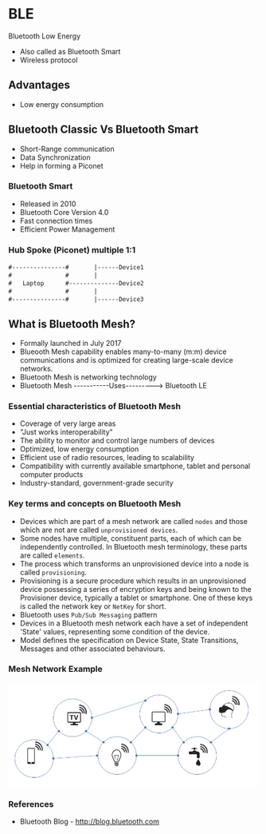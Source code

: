 # BLE
Bluetooth Low Energy

* Also called as Bluetooth Smart
* Wireless protocol

## Advantages
* Low energy consumption

## Bluetooth Classic Vs Bluetooth Smart
* Short-Range communication
* Data Synchronization
* Help in forming a Piconet
### Bluetooth Smart
* Released in 2010
* Bluetooth Core Version 4.0
* Fast connection times 
* Efficient Power Management
### Hub Spoke (Piconet) multiple 1:1

    #---------------#       |------Device1
    #               #       |  
    #   Laptop      #--------------Device2
    #               #       |
    #---------------#       |------Device3

## What is Bluetooth Mesh?
* Formally launched in July 2017
* Blueooth Mesh capability enables many-to-many (m:m) device communications and is optimized for creating large-scale device networks.
* Bluetooth Mesh is networking technology
* Bluetooth Mesh -----------Uses---------> Bluetooth LE

### Essential characteristics of Bluetooth Mesh
* Coverage of very large areas
* "Just works interoperability"
* The ability to monitor and control large numbers of devices
* Optimized, low energy consumption
* Efficient use of radio resources, leading to scalability
* Compatibility with currently available smartphone, tablet and personal computer products
* Industry-standard, government-grade security

### Key terms and concepts on Bluetooth Mesh
* Devices which are part of a mesh network are  called `nodes` and those which are not are called `unprovisioned devices`. 
* Some nodes have multiple, constituent parts, each of which can be independently controlled. In Bluetooth
mesh terminology, these parts are called `elements`. 
* The process which transforms an unprovisioned device into a node is called `provisioning`.
* Provisioning is a secure procedure which results in an unprovisioned device possessing a series of encryption keys and being known to the Provisioner device, typically a tablet or smartphone. One of these keys is called the network key or `NetKey` for short.
* Bluetooth uses `Pub/Sub Messaging` pattern
* Devices in a Bluetooth mesh network each have a set of independent 'State' values, representing some condition of the device.
* Model defines the specification on Device State, State Transitions, Messages and other associated behaviours.

### Mesh Network Example
![Bluetooth Mesh](https://github.com/seesiva/IoT/blob/master/Images/Bluetooth%20Wireless%20Mesh.png)

### References
* Bluetooth Blog - http://blog.bluetooth.com